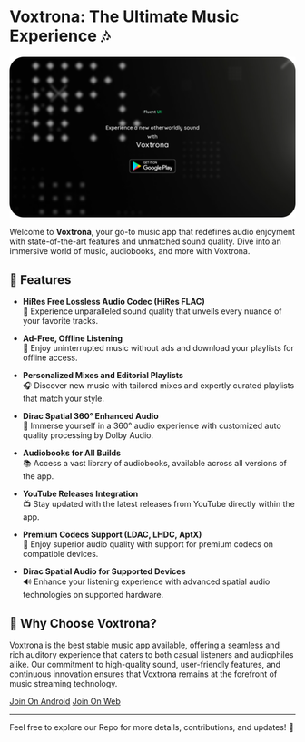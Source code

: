 # Voxtrona: The Ultimate Music Experience 🎶

![Voxtrona](img/Untitled(16)-modified.png)

Welcome to **Voxtrona**, your go-to music app that redefines audio enjoyment with state-of-the-art features and unmatched sound quality. Dive into an immersive world of music, audiobooks, and more with Voxtrona.

## 🚀 Features

- **HiRes Free Lossless Audio Codec (HiRes FLAC)**  
  🎵 Experience unparalleled sound quality that unveils every nuance of your favorite tracks.

- **Ad-Free, Offline Listening**  
  🚫 Enjoy uninterrupted music without ads and download your playlists for offline access.

- **Personalized Mixes and Editorial Playlists**  
  🎧 Discover new music with tailored mixes and expertly curated playlists that match your style.

- **Dirac Spatial 360° Enhanced Audio**  
  🌌 Immerse yourself in a 360° audio experience with customized auto quality processing by Dolby Audio.

- **Audiobooks for All Builds**  
  📚 Access a vast library of audiobooks, available across all versions of the app.

- **YouTube Releases Integration**  
  📺 Stay updated with the latest releases from YouTube directly within the app.

- **Premium Codecs Support (LDAC, LHDC, AptX)**  
  🎼 Enjoy superior audio quality with support for premium codecs on compatible devices.

- **Dirac Spatial Audio for Supported Devices**  
  🔊 Enhance your listening experience with advanced spatial audio technologies on supported hardware.

## 🌟 Why Choose Voxtrona?

Voxtrona is the best stable music app available, offering a seamless and rich auditory experience that caters to both casual listeners and audiophiles alike. Our commitment to high-quality sound, user-friendly features, and continuous innovation ensures that Voxtrona remains at the forefront of music streaming technology.

[Join On Android](https://play.google.com/store/apps/details?id=com.newandromo.dev2293466.app3760712)
[Join On Web](https://play.google.com/apps/testing/com.newandromo.dev2293466.app3760712)

---

Feel free to explore our Repo for more details, contributions, and updates! 🎉
